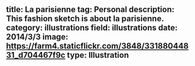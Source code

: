 title: La parisienne
tag: Personal
description: This fashion sketch is about la parisienne.
category: illustrations
field: illustrations
date: 2014/3/3
image: https://farm4.staticflickr.com/3848/33188044831_d704467f9c
type: Illustration
---
